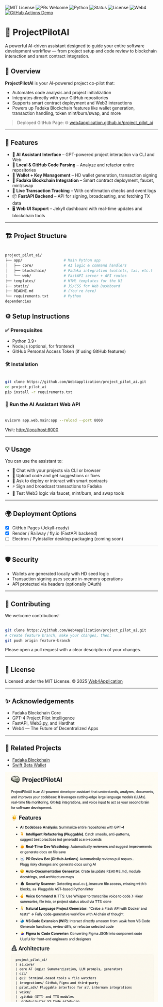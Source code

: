 ![MIT License](https://img.shields.io/github/license/Web4application/project_pilot_ai)
![PRs Welcome](https://img.shields.io/badge/PRs-welcome-brightgreen.svg)
![Python](https://img.shields.io/badge/Language-Python-blue.svg)
![Status](https://img.shields.io/badge/Status-Active-success.svg)
![License](https://img.shields.io/badge/License-MIT-lightgrey.svg)
![Web4](https://img.shields.io/badge/Web4-Ready-00bfff.svg)
[![GitHub Actions Demo](https://github.com/Web4application/project_pilot_ai/actions/workflows/github-actions-demo.yml/badge.svg)](https://github.com/Web4application/project_pilot_ai/actions/workflows/github-actions-demo.yml)

# 🧠 ProjectPilotAI

A powerful AI-driven assistant designed to guide your entire software development workflow — from project setup and code review to blockchain interaction and smart contract integration.

## 🚀 Overview

**ProjectPilotAI** is your AI-powered project co-pilot that:
- Automates code analysis and project initialization
- Integrates directly with your GitHub repositories
- Supports smart contract deployment and Web3 interactions
- Powers up Fadaka Blockchain features like wallet generation, transaction handling, token mint/burn/swap, and more

> Deployed GitHub Page: 🌐 [web4application.github.io/project_pilot_ai](https://web4application.github.io/project_pilot_ai)

---

## 🧩 Features

- 🧠 **AI Assistant Interface** – GPT-powered project interaction via CLI and Web
- 💾 **Local & GitHub Code Parsing** – Analyze and refactor entire repositories
- 🔐 **Wallet + Key Management** – HD wallet generation, transaction signing
- 🔄 **Fadaka Blockchain Integration** – Smart contract deployment, faucet, mint/swap
- 📡 **Live Transaction Tracking** – With confirmation checks and event logs
- 📦 **FastAPI Backend** – API for signing, broadcasting, and fetching TX data
- 🖥️ **Web UI Support** – Jekyll dashboard with real-time updates and blockchain tools

---

## 🏗️ Project Structure

```bash

project_pilot_ai/
├── app/                   # Main Python app
│   ├── core/              # AI logic & command handlers
│   ├── blockchain/        # Fadaka integration (wallets, txs, etc.)
│   └── web/               # FastAPI server + API routes
├── templates/             # HTML templates for the UI
├── static/                # JS/CSS for Web Dashboard
├── README.md              # (You're here)
└── requirements.txt       # Python
dependencies

```

 ## ⚙️ Setup Instructions

### ✅ Prerequisites

* Python 3.9+
* Node.js (optional, for frontend)
* GitHub Personal Access Token (if using GitHub features)

### 🛠️ Installation

```bash

git clone https://github.com/Web4application/project_pilot_ai.git
cd project_pilot_ai
pip install -r requirements.txt
```

### 🚀 Run the AI Assistant Web API

```bash

uvicorn app.web.main:app --reload --port 8000
```

Visit: [http://localhost:8000](http://localhost:8000)

---

## 💡 Usage

You can use the assistant to:

* 🧠 Chat with your projects via CLI or browser
* 📁 Upload code and get suggestions or fixes
* 💬 Ask to deploy or interact with smart contracts
* ⚡ Sign and broadcast transactions to Fadaka
* 🧪 Test Web3 logic via faucet, mint/burn, and swap tools

---

## 🌍 Deployment Options

* [x] GitHub Pages (Jekyll-ready)
* [x] Render / Railway / fly.io (FastAPI backend)
* [ ] Electron / PyInstaller desktop packaging (coming soon)

---

## 🛡️ Security

* Wallets are generated locally with HD seed logic
* Transaction signing uses secure in-memory operations
* API protected via headers (optionally OAuth)

---

## 🤝 Contributing

We welcome contributions!

```bash

git clone https://github.com/Web4application/project_pilot_ai.git
# Create feature branch, make your changes, then:
git push origin feature-branch
```

Please open a pull request with a clear description of your changes.

---

## 📄 License

Licensed under the MIT License.
© 2025 [Web4Application](https://github.com/Web4application)

---

## ✨ Acknowledgements

* Fadaka Blockchain Core
* GPT-4 Project Pilot Intelligence
* FastAPI, Web3.py, and Hardhat
* Web4 — The Future of Decentralized Apps

---

## 🔗 Related Projects

* [Fadaka Blockchain](https://github.com/Web4application/fadaka-blockchain)
* [Swift Beta Wallet](https://web4application.github.io/project_pilot_ai)





![ProjectPilotAI Preview](./projectpilot_readme_preview.png)
